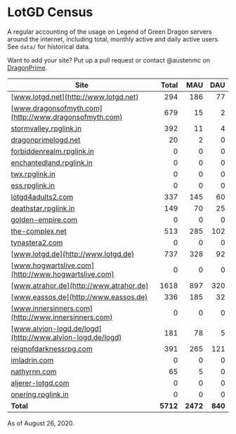 # LotGD Census
A regular accounting of the usage on Legend of Green Dragon servers around the internet, including total, monthly active and daily active users. See `data/` for historical data.

Want to add your site? Put up a pull request or contact @austenmc on [DragonPrime](http://dragonprime.net).


Site | Total | MAU | DAU
--- | ---:| ---:| ---:
[www.lotgd.net](http://www.lotgd.net)|294|186|77
[www.dragonsofmyth.com](http://www.dragonsofmyth.com)|679|15|2
[stormvalley.rpglink.in](http://stormvalley.rpglink.in)|392|11|4
[dragonprimelogd.net](http://dragonprimelogd.net)|20|2|0
[forbiddenrealm.rpglink.in](http://forbiddenrealm.rpglink.in)|0|0|0
[enchantedland.rpglink.in](http://enchantedland.rpglink.in)|0|0|0
[twx.rpglink.in](http://twx.rpglink.in)|0|0|0
[ess.rpglink.in](http://ess.rpglink.in)|0|0|0
[lotgd4adults2.com](http://lotgd4adults2.com)|337|145|60
[deathstar.rpglink.in](http://deathstar.rpglink.in)|149|70|25
[golden-empire.com](http://golden-empire.com)|0|0|0
[the-complex.net](http://the-complex.net)|513|285|102
[tynastera2.com](http://tynastera2.com)|0|0|0
[www.lotgd.de](http://www.lotgd.de)|737|328|92
[www.hogwartslive.com](http://www.hogwartslive.com)|0|0|0
[www.atrahor.de](http://www.atrahor.de)|1618|897|320
[www.eassos.de](http://www.eassos.de)|336|185|32
[www.innersinners.com](http://www.innersinners.com)|0|0|0
[www.alvion-logd.de/logd](http://www.alvion-logd.de/logd)|181|78|5
[reignofdarknessrpg.com](http://reignofdarknessrpg.com)|391|265|121
[imladrin.com](http://imladrin.com)|0|0|0
[nathyrnn.com](http://nathyrnn.com)|65|5|0
[aljerer-lotgd.com](http://aljerer-lotgd.com)|0|0|0
[onering.rpglink.in](http://onering.rpglink.in)|0|0|0
**Total**|**5712**|**2472**|**840**

As of August 26, 2020.
